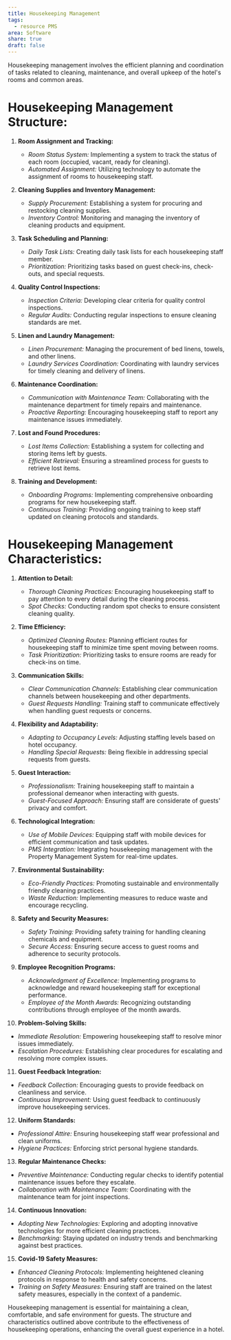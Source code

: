 ```yaml
---
title: Housekeeping Management
tags:
  - resource PMS
area: Software
share: true
draft: false
---
```


Housekeeping management involves the efficient planning and coordination of tasks related to cleaning, maintenance, and overall upkeep of the hotel's rooms and common areas. 

# Housekeeping Management Structure:

1. **Room Assignment and Tracking:**
   - *Room Status System:* Implementing a system to track the status of each room (occupied, vacant, ready for cleaning).
   - *Automated Assignment:* Utilizing technology to automate the assignment of rooms to housekeeping staff.

2. **Cleaning Supplies and Inventory Management:**
   - *Supply Procurement:* Establishing a system for procuring and restocking cleaning supplies.
   - *Inventory Control:* Monitoring and managing the inventory of cleaning products and equipment.

3. **Task Scheduling and Planning:**
   - *Daily Task Lists:* Creating daily task lists for each housekeeping staff member.
   - *Prioritization:* Prioritizing tasks based on guest check-ins, check-outs, and special requests.

4. **Quality Control Inspections:**
   - *Inspection Criteria:* Developing clear criteria for quality control inspections.
   - *Regular Audits:* Conducting regular inspections to ensure cleaning standards are met.

5. **Linen and Laundry Management:**
   - *Linen Procurement:* Managing the procurement of bed linens, towels, and other linens.
   - *Laundry Services Coordination:* Coordinating with laundry services for timely cleaning and delivery of linens.

6. **Maintenance Coordination:**
   - *Communication with Maintenance Team:* Collaborating with the maintenance department for timely repairs and maintenance.
   - *Proactive Reporting:* Encouraging housekeeping staff to report any maintenance issues immediately.

7. **Lost and Found Procedures:**
   - *Lost Items Collection:* Establishing a system for collecting and storing items left by guests.
   - *Efficient Retrieval:* Ensuring a streamlined process for guests to retrieve lost items.

8. **Training and Development:**
   - *Onboarding Programs:* Implementing comprehensive onboarding programs for new housekeeping staff.
   - *Continuous Training:* Providing ongoing training to keep staff updated on cleaning protocols and standards.

# Housekeeping Management Characteristics:

1. **Attention to Detail:**
   - *Thorough Cleaning Practices:* Encouraging housekeeping staff to pay attention to every detail during the cleaning process.
   - *Spot Checks:* Conducting random spot checks to ensure consistent cleaning quality.

2. **Time Efficiency:**
   - *Optimized Cleaning Routes:* Planning efficient routes for housekeeping staff to minimize time spent moving between rooms.
   - *Task Prioritization:* Prioritizing tasks to ensure rooms are ready for check-ins on time.

3. **Communication Skills:**
   - *Clear Communication Channels:* Establishing clear communication channels between housekeeping and other departments.
   - *Guest Requests Handling:* Training staff to communicate effectively when handling guest requests or concerns.

4. **Flexibility and Adaptability:**
   - *Adapting to Occupancy Levels:* Adjusting staffing levels based on hotel occupancy.
   - *Handling Special Requests:* Being flexible in addressing special requests from guests.

5. **Guest Interaction:**
   - *Professionalism:* Training housekeeping staff to maintain a professional demeanor when interacting with guests.
   - *Guest-Focused Approach:* Ensuring staff are considerate of guests' privacy and comfort.

6. **Technological Integration:**
   - *Use of Mobile Devices:* Equipping staff with mobile devices for efficient communication and task updates.
   - *PMS Integration:* Integrating housekeeping management with the Property Management System for real-time updates.

7. **Environmental Sustainability:**
   - *Eco-Friendly Practices:* Promoting sustainable and environmentally friendly cleaning practices.
   - *Waste Reduction:* Implementing measures to reduce waste and encourage recycling.

8. **Safety and Security Measures:**
   - *Safety Training:* Providing safety training for handling cleaning chemicals and equipment.
   - *Secure Access:* Ensuring secure access to guest rooms and adherence to security protocols.

9. **Employee Recognition Programs:**
   - *Acknowledgment of Excellence:* Implementing programs to acknowledge and reward housekeeping staff for exceptional performance.
   - *Employee of the Month Awards:* Recognizing outstanding contributions through employee of the month awards.

10. **Problem-Solving Skills:**
   - *Immediate Resolution:* Empowering housekeeping staff to resolve minor issues immediately.
   - *Escalation Procedures:* Establishing clear procedures for escalating and resolving more complex issues.

11. **Guest Feedback Integration:**
   - *Feedback Collection:* Encouraging guests to provide feedback on cleanliness and service.
   - *Continuous Improvement:* Using guest feedback to continuously improve housekeeping services.

12. **Uniform Standards:**
   - *Professional Attire:* Ensuring housekeeping staff wear professional and clean uniforms.
   - *Hygiene Practices:* Enforcing strict personal hygiene standards.

13. **Regular Maintenance Checks:**
   - *Preventive Maintenance:* Conducting regular checks to identify potential maintenance issues before they escalate.
   - *Collaboration with Maintenance Team:* Coordinating with the maintenance team for joint inspections.

14. **Continuous Innovation:**
   - *Adopting New Technologies:* Exploring and adopting innovative technologies for more efficient cleaning practices.
   - *Benchmarking:* Staying updated on industry trends and benchmarking against best practices.

15. **Covid-19 Safety Measures:**
   - *Enhanced Cleaning Protocols:* Implementing heightened cleaning protocols in response to health and safety concerns.
   - *Training on Safety Measures:* Ensuring staff are trained on the latest safety measures, especially in the context of a pandemic.

Housekeeping management is essential for maintaining a clean, comfortable, and safe environment for guests. The structure and characteristics outlined above contribute to the effectiveness of housekeeping operations, enhancing the overall guest experience in a hotel.